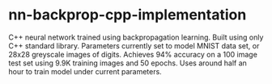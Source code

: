 # nn-backprop-cpp-implementation
C++ neural network trained using backpropagation learning. Built using only C++ standard library. Parameters currently set to model MNIST data set, or 28x28 greyscale images of digits. Achieves 94% accuracy on a 100 image test set using 9.9K training images and 50 epochs. Uses around half an hour to train model under current parameters.
